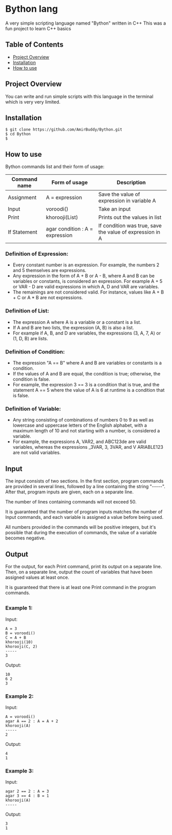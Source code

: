 # Bython lang

A very simple scripting language named "Bython" written in C++
This was a fun project to learn C++ basics

## Table of Contents

- [Project Overview](#project-overview)
- [Installation](#installation)
- [How to use](#how-to-use)

## Project Overview

You can write and run simple scripts with this language in the terminal which is very very limited.

## Installation

```shell
$ git clone https://github.com/AmirBuddy/Bython.git
$ cd Bython
$
```

## How to use

Bython commands list and their form of usage:

| **Command name** |         **Form of usage**        |                     **Description**                    |
|------------------|----------------------------------|--------------------------------------------------------|
|    Assignment    |           A = expression	        |      Save the value of expression in variable A        |
|       Input      |             voroodi()            |                      Take an input                     |
|       Print      |           khorooji(List)         |              Prints out the values in list             |
|   If Statement   | agar condition : A = expression	| If condition was true, save the value of expression in A|

### Definition of Expression:

- Every constant number is an expression. For example, the numbers 2 and 5 themselves are expressions.
- Any expression in the form of A + B or A - B, where A and B can be variables or constants, is considered an expression. For example A + 5 or VAR - D are valid expressions in which A, D and VAR are variables.
- The remainings are not considered valid. For instance, values like A + B + C or A * B are not expressions.

### Definition of List:

- The expression A where A is a variable or a constant is a list.
- If A and B are two lists, the expression (A, B) is also a list.
- For example if A, B, and D are variables, the expressions (3, A, 7, A) or (1, D, B) are lists.

### Definition of Condition:

- The expression "A == B" where A and B are variables or constants is a condition.
- If the values of A and B are equal, the condition is true; otherwise, the condition is false.
- For example, the expression 3 == 3 is a condition that is true, and the statement A == 5 where the value of A is 6 at runtime is a condition that is false.

### Definition of Variable:

- Any string consisting of combinations of numbers 0 to 9 as well as lowercase and uppercase letters of the English alphabet, with a maximum length of 10 and not starting with a number, is considered a variable.
- For example, the expressions A, VAR2, and ABC123de are valid variables, whereas the expressions _3VAR, 3, 3VAR, and V ARIABLE123 are not valid variables.

## Input

The input consists of two sections. In the first section, program commands are provided in several lines, followed by a line containing the string "-----". After that, program inputs are given, each on a separate line.

The number of lines containing commands will not exceed 50.

It is guaranteed that the number of program inputs matches the number of Input commands, and each variable is assigned a value before being used.

All numbers provided in the commands will be positive integers, but it's possible that during the execution of commands, the value of a variable becomes negative.

## Output

For the output, for each Print command, print its output on a separate line. Then, on a separate line, output the count of variables that have been assigned values at least once.

It is guaranteed that there is at least one Print command in the program commands.

##

### Example 1:

Input:
```
A = 3
B = voroodi()
C = A + B
khorooji(10)
khorooji(C, 2)
-----
3
```
Output:
```
10
6 2
3
```

### Example 2:

Input:
```
A = voroodi()
agar A == 2 : A = A + 2
khorooji(A)
-----
2
```
Output:
```
4
1
```

### Example 3:

Input:
```
agar 2 == 2 : A = 3
agar 3 == 4 : B = 1
khorooji(A)
-----
```
Output:
```
3
1
```
